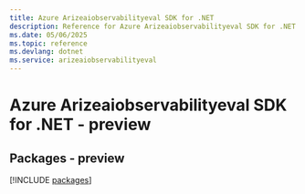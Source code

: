 ```yaml
---
title: Azure Arizeaiobservabilityeval SDK for .NET
description: Reference for Azure Arizeaiobservabilityeval SDK for .NET
ms.date: 05/06/2025
ms.topic: reference
ms.devlang: dotnet
ms.service: arizeaiobservabilityeval
---
```

# Azure Arizeaiobservabilityeval SDK for .NET - preview
## Packages - preview
[!INCLUDE [packages](arizeaiobservabilityeval-index.md)]